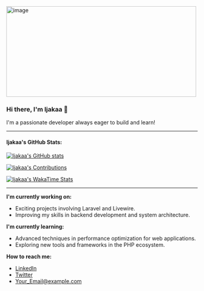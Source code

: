 
<img width="500" height="239" alt="image" src="https://github.com/user-attachments/assets/6699e048-bb67-4c45-888c-40a2adfd7a8e" />


### Hi there, I'm Ijakaa 👋

I'm a passionate developer always eager to build and learn!

---

#### Ijakaa's GitHub Stats:

[![Ijakaa's GitHub stats](https://github-profile-summary-cards.vercel.app/api/cards/profile-details?username=ijakaa&theme=dark)](https://github.com/vn7n24fzkq/github-profile-summary-cards)

[![Ijakaa's Contributions](https://github-profile-summary-cards.vercel.app/api/cards/profile-contribution-timeline?username=ijakaa&theme=dark)](https://github.com/vn7n24fzkq/github-profile-summary-cards)

[![Ijakaa's WakaTime Stats](https://github-profile-summary-cards.vercel.app/api/cards/wakatime-stats?username=ijakaa&theme=dark)](https://github.com/vn7n24fzkq/github-profile-summary-cards)

<!-- Optional: You can add top languages or other cards if you like -->
<!-- [![Top Langs](https://github-profile-summary-cards.vercel.app/api/cards/top-languages?username=ijakaa&theme=dark)](https://github.com/vn7n24fzkq/github-profile-summary-cards) -->

---

**I'm currently working on:**
*   Exciting projects involving Laravel and Livewire.
*   Improving my skills in backend development and system architecture.

**I'm currently learning:**
*   Advanced techniques in performance optimization for web applications.
*   Exploring new tools and frameworks in the PHP ecosystem.

**How to reach me:**
*   [LinkedIn](Your_LinkedIn_Profile_URL_Here)
*   [Twitter](Your_Twitter_Profile_URL_Here)
*   Your_Email@example.com
